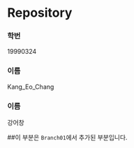 # Repository
### 학번  
19990324
### 이름  
Kang_Eo_Chang  
### 이름
강어창

##이 부분은 `Branch01`에서 추가된 부분입니다.
